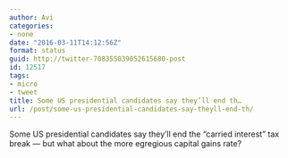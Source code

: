 ```yaml
---
author: Avi
categories:
- none
date: "2016-03-11T14:12:56Z"
format: status
guid: http://twitter-708355039052615680-post
id: 12517
tags:
- micro
- tweet
title: Some US presidential candidates say they’ll end th…
url: /post/some-us-presidential-candidates-say-theyll-end-th/
---
```

Some US presidential candidates say they’ll end the “carried interest” tax break — but what about the more egregious capital gains rate?